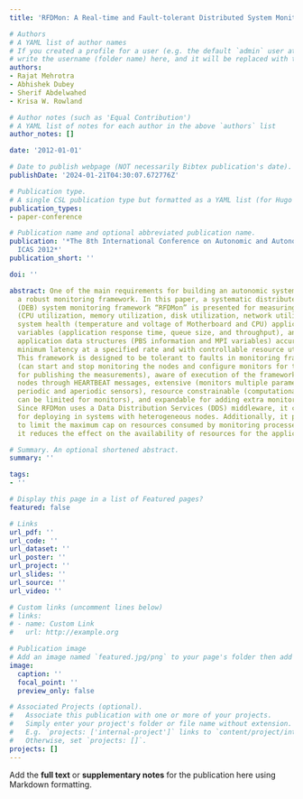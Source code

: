 ```yaml
---
title: 'RFDMon: A Real-time and Fault-tolerant Distributed System Monitoring Approach'

# Authors
# A YAML list of author names
# If you created a profile for a user (e.g. the default `admin` user at `content/authors/admin/`), 
# write the username (folder name) here, and it will be replaced with their full name and linked to their profile.
authors:
- Rajat Mehrotra
- Abhishek Dubey
- Sherif Abdelwahed
- Krisa W. Rowland

# Author notes (such as 'Equal Contribution')
# A YAML list of notes for each author in the above `authors` list
author_notes: []

date: '2012-01-01'

# Date to publish webpage (NOT necessarily Bibtex publication's date).
publishDate: '2024-01-21T04:30:07.672776Z'

# Publication type.
# A single CSL publication type but formatted as a YAML list (for Hugo requirements).
publication_types:
- paper-conference

# Publication name and optional abbreviated publication name.
publication: '*The 8th International Conference on Autonomic and Autonomous Systems
  ICAS 2012*'
publication_short: ''

doi: ''

abstract: One of the main requirements for building an autonomic system is to have
  a robust monitoring framework. In this paper, a systematic distributed event based
  (DEB) system monitoring framework “RFDMon” is presented for measuring system variables
  (CPU utilization, memory utilization, disk utilization, network utilization, etc.),
  system health (temperature and voltage of Motherboard and CPU) application performance
  variables (application response time, queue size, and throughput), and scientific
  application data structures (PBS information and MPI variables) accurately with
  minimum latency at a specified rate and with controllable resource utilization.
  This framework is designed to be tolerant to faults in monitoring framework, self-configuring
  (can start and stop monitoring the nodes and configure monitors for threshold values/changes
  for publishing the measurements), aware of execution of the framework on multiple
  nodes through HEARTBEAT messages, extensive (monitors multiple parameters through
  periodic and aperiodic sensors), resource constrainable (computational resources
  can be limited for monitors), and expandable for adding extra monitors on the fly.
  Since RFDMon uses a Data Distribution Services (DDS) middleware, it can be used
  for deploying in systems with heterogeneous nodes. Additionally, it provides a functionality
  to limit the maximum cap on resources consumed by monitoring processes such that
  it reduces the effect on the availability of resources for the applications.

# Summary. An optional shortened abstract.
summary: ''

tags:
- ''

# Display this page in a list of Featured pages?
featured: false

# Links
url_pdf: ''
url_code: ''
url_dataset: ''
url_poster: ''
url_project: ''
url_slides: ''
url_source: ''
url_video: ''

# Custom links (uncomment lines below)
# links:
# - name: Custom Link
#   url: http://example.org

# Publication image
# Add an image named `featured.jpg/png` to your page's folder then add a caption below.
image:
  caption: ''
  focal_point: ''
  preview_only: false

# Associated Projects (optional).
#   Associate this publication with one or more of your projects.
#   Simply enter your project's folder or file name without extension.
#   E.g. `projects: ['internal-project']` links to `content/project/internal-project/index.md`.
#   Otherwise, set `projects: []`.
projects: []
---
```


Add the **full text** or **supplementary notes** for the publication here using Markdown formatting.
